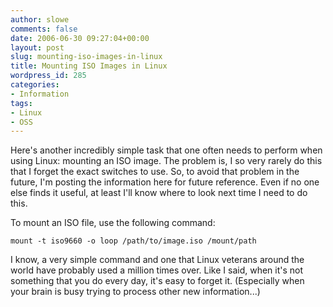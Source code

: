 ```yaml
---
author: slowe
comments: false
date: 2006-06-30 09:27:04+00:00
layout: post
slug: mounting-iso-images-in-linux
title: Mounting ISO Images in Linux
wordpress_id: 285
categories:
- Information
tags:
- Linux
- OSS
---
```


Here's another incredibly simple task that one often needs to perform when using Linux: mounting an ISO image. The problem is, I so very rarely do this that I forget the exact switches to use. So, to avoid that problem in the future, I'm posting the information here for future reference. Even if no one else finds it useful, at least I'll know where to look next time I need to do this.

To mount an ISO file, use the following command:

    mount -t iso9660 -o loop /path/to/image.iso /mount/path

I know, a very simple command and one that Linux veterans around the world have probably used a million times over. Like I said, when it's not something that you do every day, it's easy to forget it. (Especially when your brain is busy trying to process other new information...)
